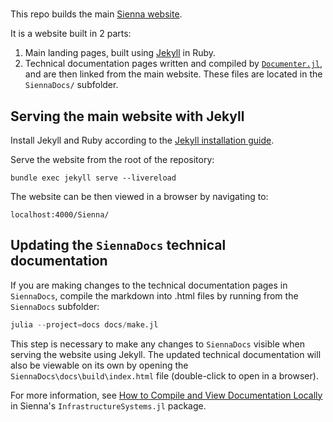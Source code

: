 # 
This repo builds the main [Sienna website](https://nrel-sienna.github.io/Sienna/).

It is a website built in 2 parts:
1. Main landing pages, built using [Jekyll](https://jekyllrb.com/) in Ruby.
1. Technical documentation pages written and compiled by 
[`Documenter.jl`](https://documenter.juliadocs.org/stable/), and are then
linked from the main website. These files are located in the `SiennaDocs/` subfolder.

## Serving the main website with Jekyll

Install Jekyll and Ruby according to the
[Jekyll installation guide](https://jekyllrb.com/docs/installation/).

Serve the website from the root of the repository:
```
bundle exec jekyll serve --livereload
```

The website can be then viewed in a browser by navigating to:
```
localhost:4000/Sienna/
```

## Updating the `SiennaDocs` technical documentation

If you are making changes to the technical documentation pages in `SiennaDocs`, compile the
markdown into .html files by running from the `SiennaDocs` subfolder:

```julia
julia --project=docs docs/make.jl 
```

This step is necessary to make any changes to `SiennaDocs` visible when serving the website
using Jekyll. The updated technical documentation will also be viewable on its own by opening the
`SiennaDocs\docs\build\index.html` file (double-click to open in a browser).

For more information, see
[How to Compile and View Documentation Locally](https://nrel-sienna.github.io/InfrastructureSystems.jl/stable/docs_best_practices/how-to/compile/)
in Sienna's `InfrastructureSystems.jl` package.


